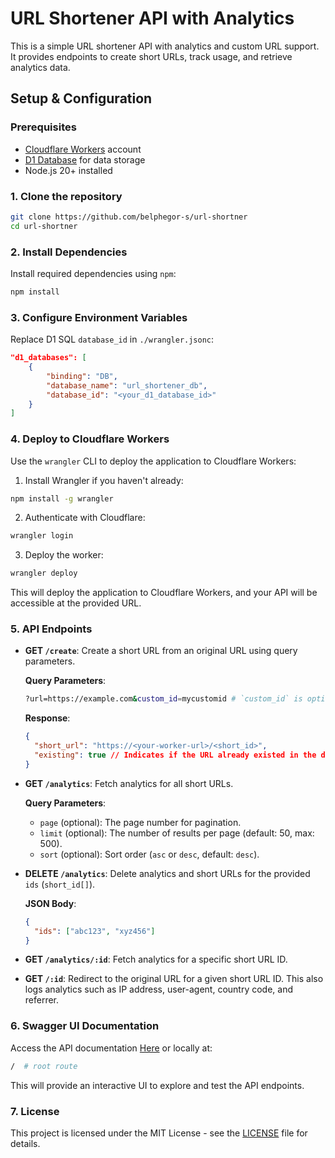 # URL Shortener API with Analytics

This is a simple URL shortener API with analytics and custom URL support. It provides endpoints to create short URLs, track usage, and retrieve analytics data.

## Setup & Configuration

### Prerequisites

- [Cloudflare Workers](https://workers.cloudflare.com/) account
- [D1 Database](https://developers.cloudflare.com/d1) for data storage
- Node.js 20+ installed

### 1. Clone the repository

```bash
git clone https://github.com/belphegor-s/url-shortner
cd url-shortner
```

### 2. Install Dependencies

Install required dependencies using `npm`:

```bash
npm install
```

### 3. Configure Environment Variables

Replace D1 SQL `database_id` in `./wrangler.jsonc`:

```json
"d1_databases": [
    {
        "binding": "DB",
        "database_name": "url_shortener_db",
        "database_id": "<your_d1_database_id>"
    }
]
```

### 4. Deploy to Cloudflare Workers

Use the `wrangler` CLI to deploy the application to Cloudflare Workers:

1. Install Wrangler if you haven't already:

```bash
npm install -g wrangler
```

2. Authenticate with Cloudflare:

```bash
wrangler login
```

3. Deploy the worker:

```bash
wrangler deploy
```

This will deploy the application to Cloudflare Workers, and your API will be accessible at the provided URL.

### 5. API Endpoints

- **GET `/create`**: Create a short URL from an original URL using query parameters.

  **Query Parameters**:

  ```bash
  ?url=https://example.com&custom_id=mycustomid # `custom_id` is optional
  ```

  **Response**:

  ```json
  {
  	"short_url": "https://<your-worker-url>/<short_id>",
  	"existing": true // Indicates if the URL already existed in the database
  }
  ```

- **GET `/analytics`**: Fetch analytics for all short URLs.

  **Query Parameters**:

  - `page` (optional): The page number for pagination.
  - `limit` (optional): The number of results per page (default: 50, max: 500).
  - `sort` (optional): Sort order (`asc` or `desc`, default: `desc`).

- **DELETE `/analytics`**: Delete analytics and short URLs for the provided `ids` (`short_id[]`).

  **JSON Body**:

  ```json
  {
  	"ids": ["abc123", "xyz456"]
  }
  ```

- **GET `/analytics/:id`**: Fetch analytics for a specific short URL ID.

- **GET `/:id`**: Redirect to the original URL for a given short URL ID. This also logs analytics such as IP address, user-agent, country code, and referrer.

### 6. Swagger UI Documentation

Access the API documentation [Here](https://pixly.sh) or locally at:

```bash
/  # root route
```

This will provide an interactive UI to explore and test the API endpoints.

### 7. License

This project is licensed under the MIT License - see the [LICENSE](LICENSE) file for details.
